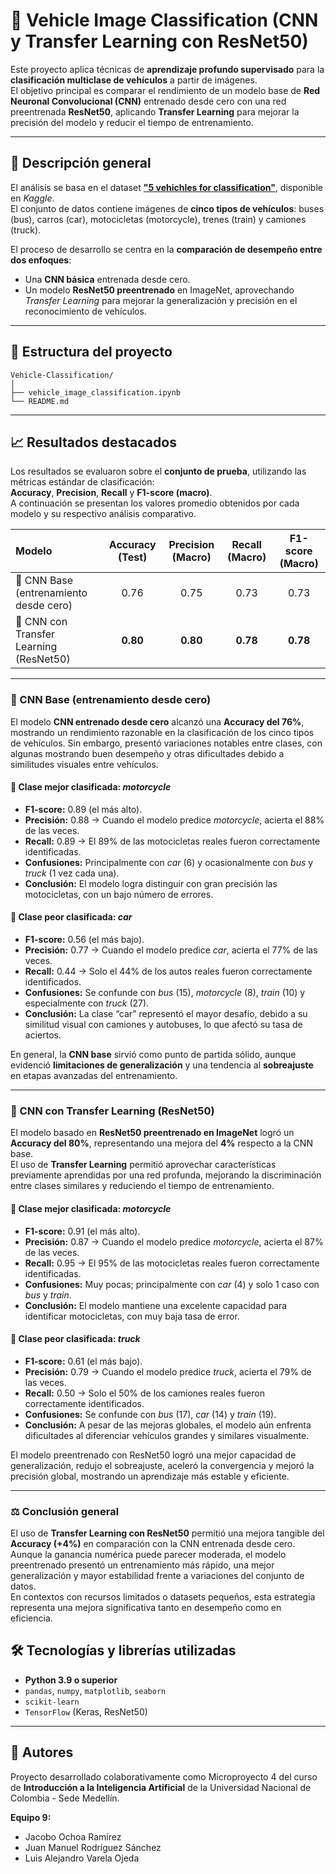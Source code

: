 # 🚗 Vehicle Image Classification (CNN y Transfer Learning con ResNet50)

Este proyecto aplica técnicas de **aprendizaje profundo supervisado** para la **clasificación multiclase de vehículos** a partir de imágenes.  
El objetivo principal es comparar el rendimiento de un modelo base de **Red Neuronal Convolucional (CNN)** entrenado desde cero con una red preentrenada **ResNet50**, aplicando **Transfer Learning** para mejorar la precisión del modelo y reducir el tiempo de entrenamiento.

---

## 📘 Descripción general

El análisis se basa en el dataset **["5 vehichles for classification"](https://www.kaggle.com/datasets/mrtontrnok/5-vehichles-for-multicategory-classification)**, disponible en *Kaggle*.  
El conjunto de datos contiene imágenes de **cinco tipos de vehículos**: buses (bus), carros (car), motocicletas (motorcycle), trenes (train) y camiones (truck).  

El proceso de desarrollo se centra en la **comparación de desempeño entre dos enfoques**:
- Una **CNN básica** entrenada desde cero.  
- Un modelo **ResNet50 preentrenado** en ImageNet, aprovechando *Transfer Learning* para mejorar la generalización y precisión en el reconocimiento de vehículos.

---

## 📂 Estructura del proyecto

```plaintext
Vehicle-Classification/
│
├── vehicle_image_classification.ipynb
└── README.md
```

---

## 📈 Resultados destacados

Los resultados se evaluaron sobre el **conjunto de prueba**, utilizando las métricas estándar de clasificación:  
**Accuracy**, **Precision**, **Recall** y **F1-score (macro)**.  
A continuación se presentan los valores promedio obtenidos por cada modelo y su respectivo análisis comparativo.

| Modelo | Accuracy (Test) | Precision (Macro) | Recall (Macro) | F1-score (Macro) |
|:--------|:---------------:|:-----------------:|:---------------:|:----------------:|
| 🧩 CNN Base (entrenamiento desde cero) | 0.76 | 0.75 | 0.73 | 0.73 |
| 🔁 CNN con Transfer Learning (ResNet50) | **0.80** | **0.80** | **0.78** | **0.78** |

---

### 🧩 CNN Base (entrenamiento desde cero)

El modelo **CNN entrenado desde cero** alcanzó una **Accuracy del 76%**, mostrando un rendimiento razonable en la clasificación de los cinco tipos de vehículos. Sin embargo, presentó variaciones notables entre clases, con algunas mostrando buen desempeño y otras dificultades debido a similitudes visuales entre vehículos.

#### 🔹 Clase mejor clasificada: *motorcycle*
- **F1-score:** 0.89 (el más alto).  
- **Precisión:** 0.88 → Cuando el modelo predice *motorcycle*, acierta el 88% de las veces.  
- **Recall:** 0.89 → El 89% de las motocicletas reales fueron correctamente identificadas.  
- **Confusiones:** Principalmente con *car* (6) y ocasionalmente con *bus* y *truck*  (1 vez cada una).  
- **Conclusión:** El modelo logra distinguir con gran precisión las motocicletas, con un bajo número de errores.

#### 🔻 Clase peor clasificada: *car*
- **F1-score:** 0.56 (el más bajo).  
- **Precisión:** 0.77 → Cuando el modelo predice *car*, acierta el 77% de las veces.  
- **Recall:** 0.44 → Solo el 44% de los autos reales fueron correctamente identificados.  
- **Confusiones:** Se confunde con *bus* (15), *motorcycle* (8), *train* (10) y especialmente con *truck* (27).  
- **Conclusión:** La clase “car” representó el mayor desafío, debido a su similitud visual con camiones y autobuses, lo que afectó su tasa de aciertos.

En general, la **CNN base** sirvió como punto de partida sólido, aunque evidenció **limitaciones de generalización** y una tendencia al **sobreajuste** en etapas avanzadas del entrenamiento.

---

### 🔁 CNN con Transfer Learning (ResNet50)

El modelo basado en **ResNet50 preentrenado en ImageNet** logró un **Accuracy del 80%**, representando una mejora del **4%** respecto a la CNN base.  
El uso de **Transfer Learning** permitió aprovechar características previamente aprendidas por una red profunda, mejorando la discriminación entre clases similares y reduciendo el tiempo de entrenamiento.

#### 🔹 Clase mejor clasificada: *motorcycle*
- **F1-score:** 0.91 (el más alto).  
- **Precisión:** 0.87 → Cuando el modelo predice *motorcycle*, acierta el 87% de las veces.  
- **Recall:** 0.95 → El 95% de las motocicletas reales fueron correctamente identificadas.  
- **Confusiones:** Muy pocas; principalmente con *car* (4) y solo 1 caso con *bus* y *train*.  
- **Conclusión:** El modelo mantiene una excelente capacidad para identificar motocicletas, con muy baja tasa de error.

#### 🔻 Clase peor clasificada: *truck*
- **F1-score:** 0.61 (el más bajo).  
- **Precisión:** 0.79 → Cuando el modelo predice *truck*, acierta el 79% de las veces.  
- **Recall:** 0.50 → Solo el 50% de los camiones reales fueron correctamente identificados.  
- **Confusiones:** Se confunde con *bus* (17), *car* (14) y *train* (19).  
- **Conclusión:** A pesar de las mejoras globales, el modelo aún enfrenta dificultades al diferenciar vehículos grandes y similares visualmente.

El modelo preentrenado con ResNet50 logró una mejor capacidad de generalización, redujo el sobreajuste, aceleró la convergencia y mejoró la precisión global, mostrando un aprendizaje más estable y eficiente.

---

### ⚖️ Conclusión general

El uso de **Transfer Learning con ResNet50** permitió una mejora tangible del **Accuracy (+4%)** en comparación con la CNN entrenada desde cero.  
Aunque la ganancia numérica puede parecer moderada, el modelo preentrenado presentó un entrenamiento más rápido, una mejor generalización y mayor estabilidad frente a variaciones del conjunto de datos.  
En contextos con recursos limitados o datasets pequeños, esta estrategia representa una mejora significativa tanto en desempeño como en eficiencia.

## 🛠️ Tecnologías y librerías utilizadas

- **Python 3.9 o superior**
- `pandas`, `numpy`, `matplotlib`, `seaborn`
- `scikit-learn`
- `TensorFlow` (Keras, ResNet50)

---

## 👥 Autores

Proyecto desarrollado colaborativamente como Microproyecto 4 del curso de **Introducción a la Inteligencia Artificial** de la Universidad Nacional de Colombia - Sede Medellín.

**Equipo 9:**

- Jacobo Ochoa Ramírez
- Juan Manuel Rodríguez Sánchez
- Luis Alejandro Varela Ojeda
